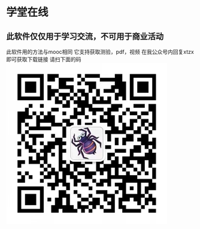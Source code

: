 # 学堂在线
## 此软件仅仅用于学习交流，不可用于商业活动

此软件用的方法与mooc相同
它支持获取测验，pdf，视频
在我公众号内回复xtzx即可获取下载链接
请扫下面的码
![二维码](https://github.com/Ajian-jyj/xtzx/blob/main/code.jpg)

